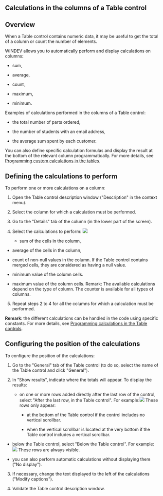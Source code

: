 
## Calculations in the columns of a Table control
			



<a name="NOTE1"></a>
<a name="NOTE1_1"></a>


## Overview
<a name="overview_ELTTEXTE000148"></a>
When a Table control contains numeric data, it may be useful to get the total of a column or count the number of elements.

WINDEV allows you to automatically perform and display calculations on columns: 

- sum, 

- average,

- count, 

- maximum,

- minimum.




Examples of calculations performed in the columns of a Table control:

- the total number of parts ordered,

- the number of students with an email address,

- the average sum spent by each customer.




You can also define specific calculation formulas and display the result at the bottom of the relevant column programmatically. For more details, see [Programming custom calculations in the tables](../WDChamp/1013331.md). 

<a name="NOTE2"></a>
<a name="NOTE2_1"></a>


## Defining the calculations to perform
<a name="defining_the_calculations_perform_ELTTEXTE000172"></a>
To perform one or more calculations on a column: 

1. Open the Table control description window ("Description" in the context menu).

2. Select the column for which a calculation must be performed.

3. Go to the "Details" tab of the column (in the lower part of the screen).

4. Select the calculations to perform: 
![](https://doc.pcsoft.fr/en-US/images/image.awp?langid=3&name=TotauxTable.gif)


	- sum of the cells in the column,

- average of the cells in the column,

- count of non-null values in the column. If the Table control contains merged cells, they are considered as having a null value.

- minimum value of the column cells.

- maximum value of the column cells. Remark: The available calculations depend on the type of column. The counter is available for all types of columns. 

5. Repeat steps 2 to 4 for all the columns for which a calculation must be performed.




**Remark**: the different calculations can be handled in the code using specific constants. For more details, see [Programming calculations in the Table controls](../WDChamp/1013248.md).

<a name="NOTE3"></a>
<a name="NOTE3_1"></a>


## Configuring the position of the calculations
<a name="configuring_the_position_the_calculations_ELTTEXTE000196"></a>
To configure the position of the calculations: 

1. Go to the "General" tab of the Table control (to do so, select the name of the Table control and click "General").

2. In "Show results", indicate where the totals will appear. To display the results:

	- on one or more rows added directly after the last row of the control, select "After the last row, in the Table control".
			For example:![](https://doc.pcsoft.fr/en-US/images/image.awp?langid=3&name=calculTableLignesAjoutees.gif)
These rows only appear:

		- at the bottom of the Table control if the control includes no vertical scrollbar.

		- when the vertical scrollbar is located at the very bottom if the Table control includes a vertical scrollbar.




- below the Table control, select "Below the Table control".
			For example:![](https://doc.pcsoft.fr/en-US/images/image.awp?langid=3&name=CalculTableSousTable.gif)
These rows are always visible.

- you can also perform automatic calculations without displaying them ("No display").

3. If necessary, change the text displayed to the left of the calculations ("Modify captions").

4. Validate the Table control description window.





